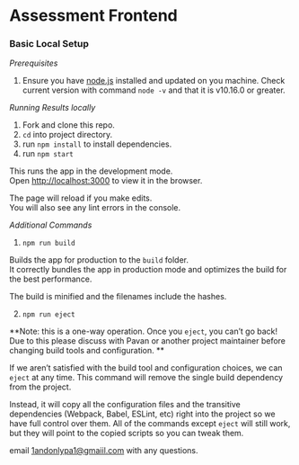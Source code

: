 # Assessment Frontend
### **Basic Local Setup**

*Prerequisites*

1. Ensure you have [node.js](https://nodejs.org/en/) installed and updated on you machine.  Check current version with command `node -v` and that it is v10.16.0 or greater.

*Running Results locally*

1.  Fork and clone this repo.
2. `cd` into project directory.
3. run `npm install` to install dependencies.
4. run `npm start`

This runs the app in the development mode.<br>
Open [http://localhost:3000](http://localhost:3000) to view it in the browser.

The page will reload if you make edits.<br>
You will also see any lint errors in the console.

*Additional Commands*

1. `npm run build`

Builds the app for production to the `build` folder.<br>
It correctly bundles the app in production mode and optimizes the build for the best performance.

The build is minified and the filenames include the hashes.

2. `npm run eject`

**Note: this is a one-way operation. Once you `eject`, you can’t go back!  Due to this please discuss with Pavan or another project maintainer before changing build tools and configuration. **

If we aren’t satisfied with the build tool and configuration choices, we can `eject` at any time. This command will remove the single build dependency from the project.

Instead, it will copy all the configuration files and the transitive dependencies (Webpack, Babel, ESLint, etc) right into the project so we have full control over them. All of the commands except `eject` will still work, but they will point to the copied scripts so you can tweak them.

email 1andonlypa1@gmaiil.com with any questions.
